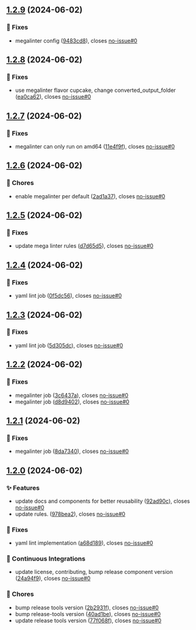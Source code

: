 ## [1.2.9](https://gitlab.moselwal.io/devops/ci-cd-components/lint-tools/compare/1.2.8...1.2.9) (2024-06-02)

### :bug: Fixes

* megalinter config ([9483cd8](https://gitlab.moselwal.io/devops/ci-cd-components/lint-tools/commit/9483cd814022b92a92d4fdecf5623ecdb08554a2)), closes [no-issue#0](https://gitlab.moselwal.io/devops/no-issue/issues/0)

## [1.2.8](https://gitlab.moselwal.io/devops/ci-cd-components/lint-tools/compare/1.2.7...1.2.8) (2024-06-02)

### :bug: Fixes

* use megalinter flavor cupcake, change converted_output_folder ([ea0ca62](https://gitlab.moselwal.io/devops/ci-cd-components/lint-tools/commit/ea0ca62d57e6d0a42992e03ae5162bd03fd77ab2)), closes [no-issue#0](https://gitlab.moselwal.io/devops/no-issue/issues/0)

## [1.2.7](https://gitlab.moselwal.io/devops/ci-cd-components/lint-tools/compare/1.2.6...1.2.7) (2024-06-02)

### :bug: Fixes

* megalinter can only run on amd64 ([11e4f9f](https://gitlab.moselwal.io/devops/ci-cd-components/lint-tools/commit/11e4f9f08845a3cc8a405d8a33a084e2ab9a93d4)), closes [no-issue#0](https://gitlab.moselwal.io/devops/no-issue/issues/0)

## [1.2.6](https://gitlab.moselwal.io/devops/ci-cd-components/lint-tools/compare/1.2.5...1.2.6) (2024-06-02)

### :repeat: Chores

* enable megalinter per default ([2ad1a37](https://gitlab.moselwal.io/devops/ci-cd-components/lint-tools/commit/2ad1a37b2b50f5a1f59f754c1d0b13dd6f91b13a)), closes [no-issue#0](https://gitlab.moselwal.io/devops/no-issue/issues/0)

## [1.2.5](https://gitlab.moselwal.io/devops/ci-cd-components/lint-tools/compare/1.2.4...1.2.5) (2024-06-02)

### :bug: Fixes

* update mega linter rules ([d7d65d5](https://gitlab.moselwal.io/devops/ci-cd-components/lint-tools/commit/d7d65d51eeff8e66fb3b51188044b63aa4d224c6)), closes [no-issue#0](https://gitlab.moselwal.io/devops/no-issue/issues/0)

## [1.2.4](https://gitlab.moselwal.io/devops/ci-cd-components/lint-tools/compare/1.2.3...1.2.4) (2024-06-02)

### :bug: Fixes

* yaml lint job ([0f5dc56](https://gitlab.moselwal.io/devops/ci-cd-components/lint-tools/commit/0f5dc566689fe3f8e84fd6d4b2fecf6ee0676130)), closes [no-issue#0](https://gitlab.moselwal.io/devops/no-issue/issues/0)

## [1.2.3](https://gitlab.moselwal.io/devops/ci-cd-components/lint-tools/compare/1.2.2...1.2.3) (2024-06-02)

### :bug: Fixes

* yaml lint job ([5d305dc](https://gitlab.moselwal.io/devops/ci-cd-components/lint-tools/commit/5d305dc3a799964969df2b93ab30bc11ef01dfa8)), closes [no-issue#0](https://gitlab.moselwal.io/devops/no-issue/issues/0)

## [1.2.2](https://gitlab.moselwal.io/devops/ci-cd-components/lint-tools/compare/1.2.1...1.2.2) (2024-06-02)

### :bug: Fixes

* megalinter job ([3c6437a](https://gitlab.moselwal.io/devops/ci-cd-components/lint-tools/commit/3c6437a4483f09520f9795f6994b1d3406df0e21)), closes [no-issue#0](https://gitlab.moselwal.io/devops/no-issue/issues/0)
* megalinter job ([d8d9402](https://gitlab.moselwal.io/devops/ci-cd-components/lint-tools/commit/d8d94026032828c23501c23de4be39659777c98e)), closes [no-issue#0](https://gitlab.moselwal.io/devops/no-issue/issues/0)

## [1.2.1](https://gitlab.moselwal.io/devops/ci-cd-components/lint-tools/compare/1.2.0...1.2.1) (2024-06-02)

### :bug: Fixes

* megalinter job ([8da7340](https://gitlab.moselwal.io/devops/ci-cd-components/lint-tools/commit/8da734082f5d9f11b7f7a9639f71f34302c4f876)), closes [no-issue#0](https://gitlab.moselwal.io/devops/no-issue/issues/0)

## [1.2.0](https://gitlab.moselwal.io/devops/ci-cd-components/lint-tools/compare/1.1.8...1.2.0) (2024-06-02)

### :sparkles: Features

* update docs and components for better reusability ([92ad90c](https://gitlab.moselwal.io/devops/ci-cd-components/lint-tools/commit/92ad90c4000b528cee3297cedced90b78ed0a05a)), closes [no-issue#0](https://gitlab.moselwal.io/devops/no-issue/issues/0)
* update rules. ([978bea2](https://gitlab.moselwal.io/devops/ci-cd-components/lint-tools/commit/978bea28694530bc3bb925ad00a0412c954aa16f)), closes [no-issue#0](https://gitlab.moselwal.io/devops/no-issue/issues/0)

### :bug: Fixes

* yaml lint implementation ([a68d189](https://gitlab.moselwal.io/devops/ci-cd-components/lint-tools/commit/a68d18993d92e3a23c4e37377f1396650fa471d4)), closes [no-issue#0](https://gitlab.moselwal.io/devops/no-issue/issues/0)

### :repeat: Continuous Integrations

* update license, contributing, bump release component version ([24a94f9](https://gitlab.moselwal.io/devops/ci-cd-components/lint-tools/commit/24a94f91cf44ad4e85aa2e58477c9b40fb114b3d)), closes [no-issue#0](https://gitlab.moselwal.io/devops/no-issue/issues/0)

### :repeat: Chores

* bump release tools version ([2b2931f](https://gitlab.moselwal.io/devops/ci-cd-components/lint-tools/commit/2b2931fb64382bb77dac973c8ff8a0c3be1f73cc)), closes [no-issue#0](https://gitlab.moselwal.io/devops/no-issue/issues/0)
* bump release-tools version ([40ad1be](https://gitlab.moselwal.io/devops/ci-cd-components/lint-tools/commit/40ad1be43c7ebeb91110761562777d61a19f469d)), closes [no-issue#0](https://gitlab.moselwal.io/devops/no-issue/issues/0)
* update release tools version ([77f068f](https://gitlab.moselwal.io/devops/ci-cd-components/lint-tools/commit/77f068fefee2570faaa6091a58aca5b206532374)), closes [no-issue#0](https://gitlab.moselwal.io/devops/no-issue/issues/0)
